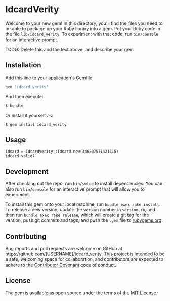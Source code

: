 # IdcardVerity

Welcome to your new gem! In this directory, you'll find the files you need to be able to package up your Ruby library into a gem. Put your Ruby code in the file `lib/idcard_verity`. To experiment with that code, run `bin/console` for an interactive prompt.

TODO: Delete this and the text above, and describe your gem

## Installation

Add this line to your application's Gemfile:

```ruby
gem 'idcard_verity'
```

And then execute:

    $ bundle

Or install it yourself as:

    $ gem install idcard_verity

## Usage

    idcard = IdcardVerity::Idcard.new(340207571421315) 
    idcard.valid?

## Development

After checking out the repo, run `bin/setup` to install dependencies. You can also run `bin/console` for an interactive prompt that will allow you to experiment.

To install this gem onto your local machine, run `bundle exec rake install`. To release a new version, update the version number in `version.rb`, and then run `bundle exec rake release`, which will create a git tag for the version, push git commits and tags, and push the `.gem` file to [rubygems.org](https://rubygems.org).

## Contributing

Bug reports and pull requests are welcome on GitHub at https://github.com/[USERNAME]/idcard_verity. This project is intended to be a safe, welcoming space for collaboration, and contributors are expected to adhere to the [Contributor Covenant](contributor-covenant.org) code of conduct.


## License

The gem is available as open source under the terms of the [MIT License](http://opensource.org/licenses/MIT).

